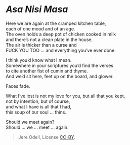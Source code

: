 # *Asa Nisi Masa*

Here we are again at the cramped kitchen table,  
each of one mood and of an age.  
The oven holds a deep pot of chicken cooked in milk  
and there’s not a clean plate in the house.  
The air is thicker than a curse and  
FUCK YOU TOO … and everything you’ve ever done.

I think you’d know what I mean.  
Somewhere in your scriptures you’d find the verses  
to cite another fist of cumin and thyme.  
And we’d sit here, feet up on the board, and glower.

Faces fade.

What I’ve lost is not my love for you, but all that you kept,  
not by intention, but of course,  
and what I have is all that I had,  
this soup of our soul … thins.  

Should we meet again?  
Should … we … meet … again.


>Jere Odell, License [CC-BY](https://creativecommons.org/licenses/by/4.0/).